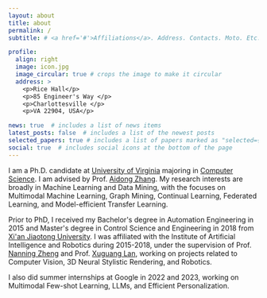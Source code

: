 ```yaml
---
layout: about
title: about
permalink: /
subtitle: # <a href='#'>Affiliations</a>. Address. Contacts. Moto. Etc.

profile:
  align: right
  image: icon.jpg
  image_circular: true # crops the image to make it circular
  address: >
    <p>Rice Hall</p>
    <p>85 Engineer's Way </p>
    <p>Charlottesville </p>
    <p>VA 22904, USA</p>

news: true  # includes a list of news items
latest_posts: false  # includes a list of the newest posts
selected_papers: true # includes a list of papers marked as "selected={true}"
social: true  # includes social icons at the bottom of the page
---
```


I am a Ph.D. candidate at [University of Virginia](https://www.virginia.edu) majoring in [Computer Science](https://engineering.virginia.edu/departments/computer-science). 
I am advised by Prof. [Aidong Zhang](https://scholar.google.com/citations?user=O8XxkE4AAAAJ&hl=en).
My research interests are broadly in Machine Learning and Data Mining, with the focuses on Multimodal Machine Learning, Graph Mining, Continual Learning, Federated Learning, and Model-efficient Transfer Learning.

Prior to PhD, I received my Bachelor's degree in Automation Engineering in 2015 and Master's degree in Control Science and Engineering in 2018 from [Xi'an Jiaotong University](http://en.hit.edu.cn/). I was affiliated with the Institute of Artificial Intelligence and Robotics during 2015-2018, under the supervision of Prof. [Nanning Zheng](https://research.com/u/nanning-zheng) and Prof. [Xuguang Lan](https://www.semanticscholar.org/author/Xuguang-Lan/2498428), working on projects related to Computer Vision, 3D Neural Stylistic Rendering, and Robotics.

I also did summer internships at Google in 2022 and 2023, working on Multimodal Few-shot Learning, LLMs, and Efficient Personalization. 

<!-- I love Visual Art and Astronomy. I enjoy drawing in my free time! -->